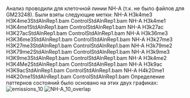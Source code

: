 Анализ проводили для клеточной линии NH-A (т.к. не было файлов для GM23248). Были взяты следующие метки:
NH-A	H3k4me3	H3K4me3StdAlnRep1.bam	ControlStdAlnRep1.bam
NH-A	H3k4me1	H3K4me1StdAlnRep1.bam	ControlStdAlnRep1.bam
NH-A	H3k27ac	H3K27acStdAlnRep1.bam	ControlStdAlnRep1.bam
NH-A	H3k36me3	H3K36me3StdAlnRep1.bam	ControlStdAlnRep1.bam
NH-A	H3k27me3	H3K27me3StdAlnRep1.bam	ControlStdAlnRep1.bam
NH-A	H3k79me2	H3K79me2StdAlnRep1.bam	ControlStdAlnRep1.bam
NH-A	H3k9me3	H3K9me3StdAlnRep1.bam	ControlStdAlnRep1.bam
NH-A	H3k4me2	H3K4Me2StdAlnRep1.bam	ControlStdAlnRep1.bam
NH-A	H3k9ac	H3K9acStdAlnRep1.bam	ControlStdAlnRep1.bam
NH-A	H4k20me1	H4K20me1StdAlnRep1.bam	ControlStdAlnRep1.bam
Определение паттернов состояний было основано на этих двух графиках:
![emissions_10](https://user-images.githubusercontent.com/60808642/161118736-35671ce5-560e-439a-b603-3a98419fbecc.png)
![NH-A_10_overlap](https://user-images.githubusercontent.com/60808642/161118743-e85be7c5-8053-42ee-a79f-d21066e7840d.png)
